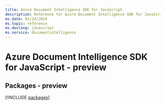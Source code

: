 ```yaml
---
title: Azure Document Intelligence SDK for JavaScript
description: Reference for Azure Document Intelligence SDK for JavaScript
ms.date: 01/24/2024
ms.topic: reference
ms.devlang: javascript
ms.service: documentintelligence
---
```

# Azure Document Intelligence SDK for JavaScript - preview
## Packages - preview
[!INCLUDE [packages](document-intelligence-index.md)]